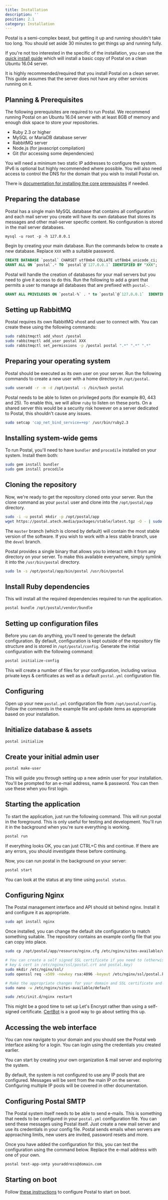 ```yaml
---
title: Installation
description: ''
position: 2.1
category: Installation
---
```

Postal is a semi-complex beast, but getting it up and running shouldn't take too long. You should set aside 30 minutes to get things up and running fully.

If you're not too interested in the specific of the installation, you can use the [quick install guide](/installation/quick-install) which will install a basic copy of Postal on a clean Ubuntu 16.04 server.

<alert type="danger">
It is highly recommended/required that you install Postal on a clean server. This guide assumes that the server does not have any other services running on it.
</alert>

## Planning & Prerequisites 

The following prerequisites are required to run Postal. We recommend running Postal on an Ubuntu 16.04 server with at least 8GB of memory and enough disk space to store your repositories.

* Ruby 2.3 or higher
* MySQL or MariaDB database server
* RabbitMQ server
* Node.js (for javascript compilation)
* Git (for accessing some dependencies)

You will need a minimum two static IP addresses to configure the system. IPv6 is optional but highly recommended where possible. You will also need access to control the DNS for the domain that you wish to install Postal on.

There is [documentation for installing the core prerequisites](/installation/prerequisites) if needed.

## Preparing the database

Postal has a single main MySQL database that contains all configuration and each mail server you create will have its own database that stores its messages and other mail-server specific content. No configuration is stored in the mail server databases.

```
mysql -u root -p -h 127.0.0.1
```

Begin by creating your main database. Run the commands below to create a new database. Replace `XXX` with a suitable password.

```sql
CREATE DATABASE `postal` CHARSET utf8mb4 COLLATE utf8mb4_unicode_ci;
GRANT ALL ON `postal`.* TO `postal`@`127.0.0.1` IDENTIFIED BY "XXX";
```

Postal will handle the creation of databases for your mail servers but you need to give it access to do this. Run the following to add a grant that permits a user to manage all databases that are prefixed with `postal-`.

```sql
GRANT ALL PRIVILEGES ON `postal-%` . * to `postal`@`127.0.0.1`  IDENTIFIED BY "XXX";
```

## Setting up RabbitMQ

Postal requires its own RabbitMQ vhost and user to connect with. You can create these using the following commands:

```bash
sudo rabbitmqctl add_vhost /postal
sudo rabbitmqctl add_user postal XXX
sudo rabbitmqctl set_permissions -p /postal postal ".*" ".*" ".*"
```

## Preparing your operating system

Postal should be executed as its own user on your server. Run the following commands to create a new user with a home directory in `/opt/postal`. 

```bash
sudo useradd -r -m -d /opt/postal -s /bin/bash postal
```

Postal needs to be able to listen on privileged ports (for example 80, 443 and 25). To enable this, we will allow `ruby` to listen on these ports. On a shared server this would be a security risk however on a server dedicated to Postal, this shouldn't cause any issues.

```bash
sudo setcap 'cap_net_bind_service=+ep' /usr/bin/ruby2.3
```

## Installing system-wide gems

To run Postal, you'll need to have `bundler` and `procodile` installed on your system. Install them both:

```bash
sudo gem install bundler
sudo gem install procodile
```

## Cloning the repository

Now, we're ready to get the repository cloned onto your server. Run the clone command as your `postal` user and clone into the `/opt/postal/app` directory.

```bash
sudo -i -u postal mkdir -p /opt/postal/app
wget https://postal.atech.media/packages/stable/latest.tgz -O - | sudo -u postal tar zxpv -C /opt/postal/app
```

The `master` branch (which is cloned by default) will contain the most stable version of the software. If you wish to work with a less stable branch, use the `devel` branch.

Postal provides a single binary that allows you to interact with it from any directory on your server. To make this available everywhere, simply symlink it into the `/usr/bin/postal` directory.

```bash
sudo ln -s /opt/postal/app/bin/postal /usr/bin/postal
```

## Install Ruby dependencies

This will install all the required dependencies required to run the application.

```bash
postal bundle /opt/postal/vendor/bundle
```

## Setting up configuration files

Before you can do anything, you'll need to generate the default configuration. By default, configuration is kept outside of the repository file structure and is stored in `/opt/postal/config`. Generate the initial configuration with the following command:

```bash
postal initialize-config
```

This will create a number of files for your configuration, including various private keys & certificates as well as a default `postal.yml` configuration file.

## Configuring

Open up your new `postal.yml` configuration file from `/opt/postal/config`. Follow the comments in the example file and update items as appropriate based on your installation.

## Initialize database & assets

```bash
postal initialize
```

## Create your initial admin user

```bash
postal make-user
```

This will guide you through setting up a new admin user for your installation. You'll be prompted for an e-mail address, name & password. You can then use these when you first login.

## Starting the application

To start the application, just run the following command. This will run postal in the foreground. This is only useful for testing and development. You'll run it in the background when you're sure everything is working.

```bash
postal run
```

If everything looks OK, you can just CTRL+C this and continue. If there are any errors, you should investigate these before continuing.

Now, you can run postal in the background on your server:

```bash
postal start
```

You can look at the status at any time using `postal status`.

## Configuring Nginx

The Postal management interface and API should sit behind nginx. Install it and configure it as appropriate. 

```bash
sudo apt install nginx
```

Once installed, you can change the default site configuration to match something suitable. The repository contains an example config file that you can copy into place.

```bash
sudo cp /opt/postal/app/resource/nginx.cfg /etc/nginx/sites-available/default

# You can create a self signed SSL certificate if you need to (otherwise put your own
# key & cert in /etc/nginx/ssl/postal.crt and postal.key)
sudo mkdir /etc/nginx/ssl/
sudo openssl req -x509 -newkey rsa:4096 -keyout /etc/nginx/ssl/postal.key -out /etc/nginx/ssl/postal.crt -days 365 -nodes

# Make the appropriate changes for your domain and SSL certificate and then restart
sudo nano -w /etc/nginx/sites-available/default

sudo /etc/init.d/nginx restart
```

This might be a good time to set up Let's Encrypt rather than using a self-signed certificate. [CertBot](https://certbot.eff.org/) is a good way to go about setting this up.

## Accessing the web interface

You can now navigate to your domain and you should see the Postal web interface asking for a login. You can login using the credentials you created earlier.

You can start by creating your own organization & mail server and exploring the system.

By default, the system is not configured to use any IP pools that are configured. Messages will be sent from the main IP on the server. Configuring multiple IP pools will be covered in other documentation.

## Configuring Postal SMTP

The Postal system itself needs to be able to send e-mails. This is something that needs to be configured in your `postal.yml` configuration file. You can send these messages using Postal itself. Just create a new mail server and use its credentials in your config file. Postal sends emails when servers are approaching limits, new users are invited, password resets and more.

Once you have added the configuration for this, you can test the configuration using the command below. Replace the e-mail address with one of your own.

```bash
postal test-app-smtp youraddress@domain.com
```

## Starting on boot

Follow [these instructions](/installation/starting-on-boot) to configure Postal to start on boot.
